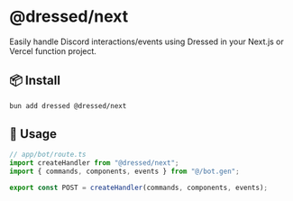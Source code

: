 # @dressed/next

Easily handle Discord interactions/events using Dressed in your Next.js or Vercel function project.

## 📦 Install

```bash
bun add dressed @dressed/next
```

## 🚀 Usage

```ts
// app/bot/route.ts
import createHandler from "@dressed/next";
import { commands, components, events } from "@/bot.gen";

export const POST = createHandler(commands, components, events);
```
